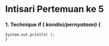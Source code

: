 # Intisari Pertemuan ke 5
### 1. Technique if ( ***kondisi/pernyataan***) {
    System.out.println( );
    }